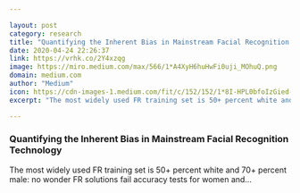 ```yaml
---

layout: post
category: research
title: "Quantifying the Inherent Bias in Mainstream Facial Recognition Technology"
date: 2020-04-24 22:26:37
link: https://vrhk.co/2Y4xzqg
image: https://miro.medium.com/max/566/1*A4XyH6huHwFi0uji_MOhuQ.png
domain: medium.com
author: "Medium"
icon: https://cdn-images-1.medium.com/fit/c/152/152/1*8I-HPL0bfoIzGied-dzOvA.png
excerpt: "The most widely used FR training set is 50+ percent white and 70+ percent male: no wonder FR solutions fail accuracy tests for women and…"

---
```


### Quantifying the Inherent Bias in Mainstream Facial Recognition Technology

The most widely used FR training set is 50+ percent white and 70+ percent male: no wonder FR solutions fail accuracy tests for women and…